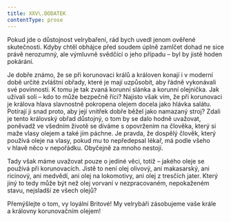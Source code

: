 ```yaml
---
title: XXV\.DODATEK
contentType: prose
---
```


Pokud jde o důstojnost velrybaření, rád bych uvedl jenom ověřené skutečnosti. Kdyby chtěl obhájce před soudem úplně zamlčet dohad ne sice právě nerozumný, ale výmluvně svědčící o jeho případu – byl by jistě hoden pokárání.

Je dobře známo, že se při korunovaci králů a královen konají i v moderní době určité zvláštní obřady, které je mají uzpůsobit, aby řádně vykonávali své povinnosti. K tomu je tak zvaná korunní slánka a korunní olejnička. Jak užívali soli – kdo to může bezpečně říci? Najisto však vím, že při korunovaci je králova hlava slavnostně pokropena olejem docela jako hlávka salátu. Potírají ji snad proto, aby její vnitřek dobře běžel jako namazaný stroj? Zdali je tento královský obřad důstojný, o tom by se dalo hodně uvažovat, poněvadž ve všedním životě se díváme s opovržením na člověka, který si maže vlasy olejem a také jím páchne. Je pravda, že dospělý člověk, který používá oleje na vlasy, pokud mu to nepředepsal lékař, má podle všeho v hlavě něco v nepořádku. Obyčejně za mnoho nestojí.

Tady však máme uvažovat pouze o jediné věci, totiž – jakého oleje se používá při korunovacích. Jistě to není olej olivový, ani makasarský, ani ricinový, ani medvědí, ani olej na lokomotivy, ani olej z tresčích jater. Který jiný to tedy může být než olej vorvaní v nezpracovaném, nepokaženém stavu, nejsladší ze všech olejů?

Přemýšlejte o tom, vy loyální Britové! My velrybáři zásobujeme vaše krále a královny korunovačním olejem!
